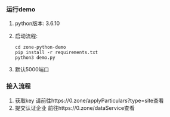 ### 运行demo

1. python版本: 3.6.10

2. 启动流程:

   ```
   cd zone-python-demo
   pip install -r requirements.txt
   python3 demo.py
   ```

3. 默认5000端口

### 接入流程

1. 获取key   请前往https://0.zone/applyParticulars?type=site查看
2. 提交认证企业  前往https://0.zone/dataService查看



 